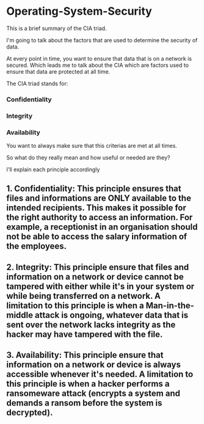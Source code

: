 # Operating-System-Security
This is a brief summary of the CIA triad.

I'm going to talk about the factors that are used to determine the security of data.


At every point in time, you want to ensure that data that is on a network is secured. Which leads me to talk about the CIA which are factors used to ensure that data are protected at all time.

The CIA triad stands for:
### Confidentiality
### Integrity
### Availability 

You want to always make sure that this criterias are met at all times.

So what do they really mean and how useful or needed are they?

I'll explain each principle accordingly 

## 1. Confidentiality: This principle ensures that files and informations are ONLY available to the intended recipients. This makes it possible for the right authority to access an information. For example, a receptionist in an organisation should not be able to access the salary information of the employees.

## 2. Integrity: This principle ensure that files and information on a network or device cannot be tampered with either while it's in your system or while being transferred on a network. A limitation to this principle is when a Man-in-the-middle attack is ongoing, whatever data that is sent over the network lacks integrity as the hacker may have tampered with the file.

## 3. Availability: This principle ensure that information on a network or device is always accessible whenever it's needed. A limitation to this principle is when a hacker performs a ransomeware attack (encrypts a system and demands a ransom before the system is decrypted).




